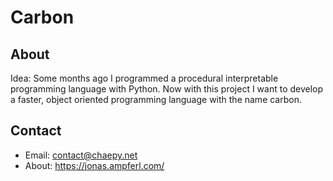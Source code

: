 # Carbon
## About
Idea: Some months ago I programmed a procedural interpretable programming language with Python. Now with this project I want to develop a faster, object oriented programming language with the name carbon.

## Contact
- Email: contact@chaepy.net
- About: https://jonas.ampferl.com/

